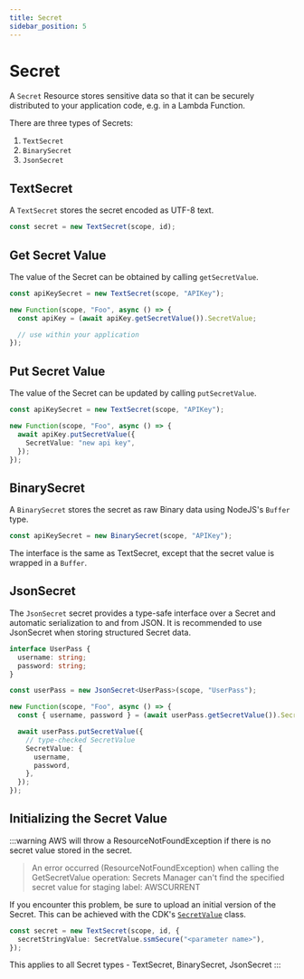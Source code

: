 ```yaml
---
title: Secret
sidebar_position: 5
---
```


# Secret

A `Secret` Resource stores sensitive data so that it can be securely distributed to your application code, e.g. in a Lambda Function.

There are three types of Secrets:

1. `TextSecret`
2. `BinarySecret`
3. `JsonSecret`

## TextSecret

A `TextSecret` stores the secret encoded as UTF-8 text.

```ts
const secret = new TextSecret(scope, id);
```

## Get Secret Value

The value of the Secret can be obtained by calling `getSecretValue`.

```ts
const apiKeySecret = new TextSecret(scope, "APIKey");

new Function(scope, "Foo", async () => {
  const apiKey = (await apiKey.getSecretValue()).SecretValue;

  // use within your application
});
```

## Put Secret Value

The value of the Secret can be updated by calling `putSecretValue`.

```ts
const apiKeySecret = new TextSecret(scope, "APIKey");

new Function(scope, "Foo", async () => {
  await apiKey.putSecretValue({
    SecretValue: "new api key",
  });
});
```

## BinarySecret

A `BinarySecret` stores the secret as raw Binary data using NodeJS's `Buffer` type.

```ts
const apiKeySecret = new BinarySecret(scope, "APIKey");
```

The interface is the same as TextSecret, except that the secret value is wrapped in a `Buffer`.

## JsonSecret

The `JsonSecret` secret provides a type-safe interface over a Secret and automatic serialization to and from JSON. It is recommended to use JsonSecret when storing structured Secret data.

```ts
interface UserPass {
  username: string;
  password: string;
}

const userPass = new JsonSecret<UserPass>(scope, "UserPass");

new Function(scope, "Foo", async () => {
  const { username, password } = (await userPass.getSecretValue()).SecretValue;

  await userPass.putSecretValue({
    // type-checked SecretValue
    SecretValue: {
      username,
      password,
    },
  });
});
```

## Initializing the Secret Value

:::warning
AWS will throw a ResourceNotFoundException if there is no secret value stored in the secret.

> An error occurred (ResourceNotFoundException) when calling the GetSecretValue operation: Secrets Manager can't find the specified secret value for staging label: AWSCURRENT

If you encounter this problem, be sure to upload an initial version of the Secret. This can be achieved with the CDK's [`SecretValue`](https://docs.aws.amazon.com/cdk/api/v1/docs/@aws-cdk_core.SecretValue.html) class.

```ts
const secret = new TextSecret(scope, id, {
  secretStringValue: SecretValue.ssmSecure("<parameter name>"),
});
```

This applies to all Secret types - TextSecret, BinarySecret, JsonSecret
:::
